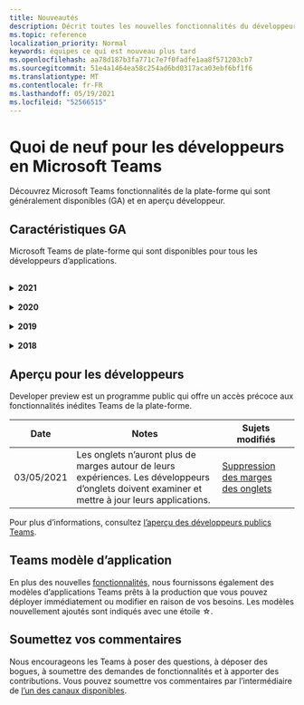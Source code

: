```yaml
---
title: Nouveautés
description: Décrit toutes les nouvelles fonctionnalités du développeur dans Microsoft Teams
ms.topic: reference
localization_priority: Normal
keywords: équipes ce qui est nouveau plus tard
ms.openlocfilehash: aa78d187b3fa771c7e7f0fadfe1aa8f571203cb7
ms.sourcegitcommit: 51e4a1464ea58c254ad6bd0317aca03ebf6bf1f6
ms.translationtype: MT
ms.contentlocale: fr-FR
ms.lasthandoff: 05/19/2021
ms.locfileid: "52566515"
---
```

# <a name="whats-new-for-developers-in-microsoft-teams"></a>Quoi de neuf pour les développeurs en Microsoft Teams

Découvrez Microsoft Teams fonctionnalités de la plate-forme qui sont généralement disponibles (GA) et en aperçu développeur.

## <a name="ga-features"></a>Caractéristiques GA

Microsoft Teams de plate-forme qui sont disponibles pour tous les développeurs d’applications.

<br>

<details>

<summary><b>2021</b></summary>

| **Date** | **Notes** | **Sujets modifiés** |
| -------- | --------- | ------------------ |
|05/13/2021|Ajout d’informations sur mConnect et Skooler.|[Système de gestion de l’apprentissage Moodle](resources/moodle-overview.md)
|05/10/2021| Manifeste v1.10 est libéré.|[Schéma du manifeste](resources/schema/manifest-schema.md) |
|05/10/2021| Fonctionnalité de personnalisation de l’application.| [Conception de votre application Microsoft Teams’argent](~/concepts/design/design-teams-app-overview.md#app-customization) |
|05/07/2021| Liens profonds pour les appels audio et vidéo dans le chat. |[Liens profonds](concepts/build-and-test/deep-links.md#deep-linking-to-an-audio-or-audio-video-call) |
|04/30/2021|Nouvelles indications sur la façon de publier des applications dans Teams magasin.|[Publiez votre application sur le magasin Teams, les](concepts/deploy-and-publish/appsource/publish.md) [lignes directrices Teams validation des magasins](concepts/deploy-and-publish/appsource/prepare/teams-store-validation-guidelines.md) |
|04/29/2021 | Nouveau : Actions universelles pour cartes adaptatives. | [Actions universelles pour les cartes adaptatives](task-modules-and-cards/cards/universal-actions-for-adaptive-cards/overview.md) |
|03/18/2021|Avis: Mise à jour de la version 4.10 ou au-dessus du Cadre Bot SDK, comme nous l’avons commencé avec le processus de dévadation `TeamsInfo.getMembers` pour et `TeamsInfo.GetMembersAsync` . | [Modifications de l’API du bot pour les membres de l’équipe/de la conversation](resources/team-chat-member-api-changes.md) |
|03/05/2021|Remarque : Les onglets n’auront plus de marges autour de leurs expériences. Les développeurs d’onglets doivent examiner et mettre à jour leurs applications. | [Suppression des marges des onglets](resources/removing-tab-margins.md) |
|03/05/2021|La portée d’installation par défaut et la capacité du groupe sont en aperçu des développeurs.| [Portée d’installation par défaut et capacité de groupe](concepts/deploy-and-publish/add-default-install-scope.md) |
|03/05/2021|Réorganisez les onglets d’applications personnels.|[Réorganiser l’onglet chat dans les applications personnelles](tabs/how-to/create-tab-pages/content-page.md#reorder-static-personal-tabs)|
|03/04/2021|Masquage d’informations dans les cartes adaptatives.| [Masquage d’informations dans les cartes adaptatives](task-modules-and-cards/cards/cards-format.md#information-masking-in-adaptive-cards) |
|02/19/2021|Ajout de fonctionnalités de localisation. <br/> Les informations sur les fonctionnalités de localisation sont ajoutées dans la vue d’ensemble des capacités de l’appareil, les autorisations des périphériques natifs, l’intégration des capacités multimédias et les fichiers de capacités de scanner QR ou code à barres.|[Vue](concepts/device-capabilities/device-capabilities-overview.md) [d’ensemble , Demande d’autorisations d’appareil](concepts/device-capabilities/native-device-permissions.md), [Intégrer les capacités multimédias](concepts/device-capabilities/mobile-camera-image-permissions.md), [Intégrer QR ou la capacité de scanner de code à barres](concepts/device-capabilities/qr-barcode-scanner-capability.md), Intégrer les [capacités de localisation](concepts/device-capabilities/location-capability.md) |
|02/18/2021|Ajout d’une capacité de scanner QR ou code à barres. <br/> Les informations sur les capacités des scanners QR ou code à barres sont ajoutées dans la vue d’ensemble des capacités de l’appareil, les autorisations des périphériques natifs et intègrent les fichiers de fonctionnalités multimédias.|[Vue](concepts/device-capabilities/device-capabilities-overview.md) [d’ensemble , Demande d’autorisations d’appareil](concepts/device-capabilities/native-device-permissions.md), [Intégrer les capacités multimédias](concepts/device-capabilities/mobile-camera-image-permissions.md), [Intégrer QR ou la capacité de scanner de code à barres](concepts/device-capabilities/qr-barcode-scanner-capability.md) |
|02/09/2021|Ajout d’une vue d’ensemble des capacités de l’appareil. <br/> Les informations sur les capacités de microphone sont ajoutées dans les autorisations de périphériques natifs et intègrent les fichiers de fonctionnalités multimédias.|[Vue](concepts/device-capabilities/device-capabilities-overview.md) [d’ensemble , Demande d’autorisations d’appareil](concepts/device-capabilities/native-device-permissions.md) [, Intégrer les capacités multimédias](concepts/device-capabilities/mobile-camera-image-permissions.md)|

<br>

</details>

<br>

<details>
  
<summary><b>2020</b></summary>

| **Date** | **Notes** | **Sujets modifiés** |
| -------- | --------- | ------------------ |
|11/30/2020|Intégration de la plate-forme d’Teams Shared Computer Toolkit et Visual Studio Code pour les onglets.|[Authentification unique avec Teams Shared Computer Toolkit et Visual Studio Code pour onglets](toolkit/visual-studio-code-tab-sso.md)|
|11/16/2020|Teams manifeste de l’application mis à jour à la version 1.8.|[Référence: Schéma manifeste pour les Microsoft Teams](resources/schema/manifest-schema.md)|
|11/10/2020|Teams de conception de bot.|[Lignes directrices de conception bot](bots/design/bots.md)|
|09/30/2020|L’envoi et la réception de fichiers à des bots sur des appareils mobiles sont désormais pris en charge.|[Envoyez et recevez des fichiers via votre bot](resources/bot-v3/bots-files.md)|
|09/22/2020|De nouvelles informations pour commencer avec Teams développement.|[Créez votre première vue d’Teams’application](build-your-first-app/build-first-app-overview.md)|
|09/18/2020|Prise en charge des applications Teams en réunion (Release Preview).|[Créez des applications pour Teams réunions et](apps-in-teams-meetings/create-apps-for-teams-meetings.md) applications dans Teams [réunions](apps-in-teams-meetings/teams-apps-in-meetings.md)|
|08/19/2020|Importer Teams messages avec Microsoft Graph.|[Importer des messages de plateforme tierces pour les équipes à l’aide de Microsoft Graph](graph-api/import-messages/import-external-messages-to-teams.md)
| 08/12/2020 |Prise en charge des cartes adaptatives dans le webhook entrant déplacé vers GA.|[Envoyer des cartes adaptatives à l'aide d'un webhook entrant](~/webhooks-and-connectors/how-to/connectors-using.md#send-adaptive-cards-using-an-incoming-webhook) |
|08/10/2020|Obtenez commencé à construire Teams applications avec le Visual Studio Shared Computer Toolkit.|[Créez des applications avec les Microsoft Teams Shared Computer Toolkit et Visual Studio Code](toolkit/visual-studio-overview.md) |
|08/06/2020|Prise en charge de l’authentification Tabs SSO.|[Développer un onglet SSO Microsoft Teams](tabs/how-to/authentication/auth-aad-sso.md#develop-an-sso-microsoft-teams-tab) |
|07/27/2020 | Graph bots et messages proactifs (Aperçu public).|[Activer l’installation proactive de bots et la messagerie proactive Teams avec Microsoft Graph](graph-api/proactive-bots-and-messages/graph-proactive-bots-and-messages.md)|
| 07/22/2020 |Mises à jour des capacités des appareils mobiles.|[Demandez des autorisations d’appareil pour votre onglet Microsoft Teams’ordinateur](concepts/device-capabilities/native-device-permissions.md) |
|07/20/2020|Teams Outil de validation d’applications pour les soumissions AppSource.|[Teams Outil de validation d’applications](concepts/deploy-and-publish/appsource/prepare/submission-checklist.md)
|07/15/2020|Créez un assistant virtuel pour Teams.|[Assistant virtuel pour Microsoft Teams](samples/virtual-assistant.md)|
|07/14/2020|Surfaçage d’une documentation d’indicateur de chargement natif.|[Affichage d’un indicateur de chargement natif](tabs/how-to/create-tab-pages/content-page.md#show-a-native-loading-indicator)
|07/01/2020|Obtenez commencé à construire Teams applications avec le Visual Studio Code Shared Computer Toolkit.|[Créez des applications avec les Microsoft Teams Shared Computer Toolkit et Visual Studio Code](toolkit/visual-studio-code-overview.md) |
|07/01/2020|Simple inscription pour les onglets GA pour les clients Teams web et de bureau.|[Single Sign-On (SSO)](tabs/how-to/authentication/auth-aad-sso.md)|
|06/05/2020| Schéma manifeste mis à jour à la version 1.7.| [Référence: Schéma manifeste pour les Microsoft Teams](resources/schema/manifest-schema.md)|
|05/18/2020|Intégrer Power Virtual Agents avec Teams.|[Intégrer un chatbot Power Virtual Agents avec Microsoft Teams](bots/how-to/add-power-virtual-agents-bot-to-teams.md)|
|04/01/2020|Intégrer les systèmes WFM au connecteur Shifts pour Teams.|[Microsoft Teams Déplace les connecteurs WFM](samples/shifts-wfm-connectors.md)
| 03/24/2020 | Ajout d’une prise en charge de la récupération d’un seul membre d’une conversation et soutien supplémentaire pour la récupération des membres biqués. | [Obtenir un contexte Teams pour votre bot](~/bots/how-to/get-teams-context.md) |

<br>

</details>

<br>

<details>
  
<summary><b>2019</b></summary>

| **Date** | **Notes** | **Sujets modifiés** |
| -------- | --------- | ------------------ |
| 12/26/2019 | Le `replyToId` paramètre des charges utiles envoyées à un bot n’est plus crypté, ce qui vous permet d’utiliser cette valeur pour construire des liens profonds vers ces messages. Les charges utiles des messages incluent les valeurs chiffrées dans le paramètre `legacy.replyToId` .  |
| 11/05/2019 | Une seule inscription à l’aide Teams JavaScript SDK. | [Authentification unique](tabs/how-to/authentication/auth-aad-sso.md) |
| 10/31/2019 | Bots conversationnels et documentation d’extension de messagerie mis à jour pour refléter le 4.6 Bot Framework SDK. La documentation pour le v3 SDK est disponible dans la section Ressources. | Toute la documentation d’extension de bot et de messagerie. |
| 10/31/2019 | Nouvelle structure de documentation et refactorisation majeure des articles. S’il vous plaît signaler tous les liens morts ou 404 en créant un GitHub problème. | Tous! |
| 09/13/2019 | Le bot de demande est installé à partir de l’extension de messagerie basée sur l’action. | [Lancer des actions avec des extensions de messagerie](resources/messaging-extension-v3/create-extensions.md#request-to-install-your-conversational-bot)
| 08/28/2019 | Prise en charge des canaux privés dans les onglets et connecteurs. | [Obtenir un contexte Teams pour votre onglet](tabs/how-to/access-teams-context.md#retrieving-context-in-private-channels) |
| 06/20/2019 | Partagez un site Web externe, à partir d’un site Web externe, dans Teams chaîne. | [Partager à Teams](~/share-to-teams.md) |
| 05/25/2019 | Répondez avec le message bot à partir du module de tâche. | [Répondre avec le message bot à partir du module de tâche](resources/messaging-extension-v3/create-extensions.md#respond-with-an-adaptive-card-message-sent-from-a-bot) |
| 05/25/2019 | Bots dans les chats de groupe. | [Interagir avec un bot dans le chat de groupe ou le canal](~/concepts/bots/bot-conversations/bots-conv-channel.md) |
| 05/20/2019 | Localisation manifeste de l’application. | [Localisation des applications](~/publishing/apps-localization.md) |
| 05/20/2019 | Actions de message. | [Message Actions](resources/messaging-extension-v3/create-extensions.md#action-type-message-extensions) |
| 05/20/2019 | Déploiement du lien (aperçus d’URL personnalisés). | [Déploiement de lien](messaging-extensions/how-to/link-unfurling.md)|
| 05/06/2019 | Programme de certification des applications pour les applications de magasin. | [Certification des demandes](~/concepts/deploy-and-publish/appsource/post-publish/overview.md#complete-microsoft-365-certification) |
| 05/06/2019 | Les modèles d’applications sont maintenant disponibles. | [Modèles d’applications](~/samples/app-templates.md) |
| 04/23/2019 | Les extensions de messagerie basées sur l’action sont maintenant disponibles. | [Extensions de messages basées sur l’action](~/concepts/messaging-extensions/create-extensions.md) |
| 02/18/2019 | Créer des liens profonds vers le chat privé est hors aperçu développeur et disponible. | [Lien profond vers un chat](concepts/build-and-test/deep-links.md#deep-linking-to-a-chat) |
| 01/23/2019 | Surface SKU et licenceType d’informations dans le contexte de l’onglet. | [Contexte de l’onglet](~/concepts/tabs/tabs-context.md) |

<br>

</details>

<br>

<details>

<summary><b>2018</b></summary>

| **Date** | **Notes** | **Sujets modifiés** |
| -------- | --------- | ------------------ |
| 11/12/2018 | Onglets dans le chat de groupe est maintenant disponible dans la version publiée de Teams, et a été déplacé hors de l’aperçu développeur. Dans le cadre de ce travail, la section onglets a été retravaillée pour plus de clarté.| [Onglets configurables](~/concepts/tabs/tabs-configurable.md) |
| 11/11/2018 | Pour démarrer pour Node JS et pour .NET/C# a été mis à jour pour utiliser App Studio en Teams, et une nouvelle section a été ajoutée sur l’hébergement de nœuds basés sur les applications Teams dans Azure. | [Démarrer sur la plate-forme Microsoft Teams avec C#/.NET et App Studio](~/get-started/get-started-dotnet-app-studio.md), [Démarrer sur la plate-forme Microsoft Teams avec Node JS et App Studio](~/get-started/get-started-nodejs-app-studio.md), [Hébergez votre application Node Teams dans Azure](~/get-started/get-started-nodejs-in-azure.md)|
| 11/09/2018 | Vous pouvez maintenant créer des liens profonds vers des chats privés entre les utilisateurs. | [Lien profond vers un chat](concepts/build-and-test/deep-links.md#deep-linking-to-a-chat) |
| 11/08/2018 | SharePoint Framework 1.7 a expédié et avec elle une nouvelle fonctionnalité pour utiliser Microsoft Teams onglet comme une SharePoint Framework web. | [Onglets dans SharePoint](~/concepts/tabs/tabs-in-sharepoint.md) |
| 11/05/2018 | La fonction **module de** tâche a été publiée. Un module de tâches vous permet de créer des expériences de popup modales dans votre application Teams, à partir de bots et d’onglets. À l’intérieur du popup, vous pouvez exécuter votre propre code HTML/JavaScript personnalisé, afficher `<iframe>` un widget basé sur un YouTube ou une vidéo Microsoft Stream, ou afficher une carte [adaptative.](/adaptive-cards/) | [Aperçu du module de tâche,](~/concepts/task-modules/task-modules-overview.md) [module de tâche dans les onglets,](~/concepts/task-modules/task-modules-tabs.md)module de tâche dans les  [bots](~/concepts/task-modules/task-modules-bots.md) |
| 10/05/2018 | Le formatage des informations pour les cartes a été mis à jour et testé dans les clients de bureau, iOS et Android pour Teams. | [Cartes](~/concepts/cards/cards.md), [Formatage de cartes](~/concepts/cards/cards-format.md) |
| 09/24/2018 | Les appels et les réunions en ligne des API pour Microsoft Graph ont été publiés en version bêta, et les applications Teams peuvent désormais interagir avec les utilisateurs de manière riche à l’aide de la voix et de la vidéo. | [Appels et réunions en ligne bots](~/concepts/calls-and-meetings/registering-calling-bot.md), [concepts multimédias en temps réel](~/concepts/calls-and-meetings/real-time-media-concepts.md), Enregistrement [d’un bot d’appel](~/concepts/calls-and-meetings/registering-calling-bot.md), [Débogage](~/concepts/calls-and-meetings/debugging-local-testing-calling-meeting-bots.md)et tests locaux , [Médias hébergés par l’application](~/concepts/calls-and-meetings/requirements-considerations-application-hosted-media-bots.md), [Traitement des notifications d’appels entrants](~/concepts/calls-and-meetings/call-notifications.md) |
| 09/11/2018 | Les pages de configuration des onglets sont maintenant beaucoup plus grandes. | [Conception d’onglets](tabs/design/tabs.md) |
| 08/15/2018 | Les cartes adaptatives sont désormais prises en charge Teams.|[Actions de carte adaptative en Teams](task-modules-and-cards/cards/cards-reference.md#adaptive-card) |
| 08/10/2018 | Support client pour DevTools.| [DevTools pour le client Microsoft Teams bureau](~/resources/dev-preview/developer-preview-tools.md)|
| 08/08/2018 | Les extensions de messagerie prend désormais en charge plusieurs commandes. Cette fonctionnalité a été dans Developer Preview, et est maintenant publié à tous les utilisateurs.| [composerExtensions.commands](~/resources/schema/manifest-schema.md#composeextensionscommands)|
| 08/07/2018 | La configuration en ligne est désormais prise en charge dans connecteurs. La documentation connecteurs a également été révisée et élargie pour plus de clarté.| [Connecteurs](~/concepts/connectors/connectors.md)|
| 08/06/2018 | Votre bot peut maintenant envoyer et recevoir des fichiers.| [Envoyez et recevez des fichiers via votre bot](~/bots/how-to/bots-filesv4.md)|
| 07/23/2018 | Des informations sur la recertification des applications ont été ajoutées à la section Publication. |[Autorisations manifestes](resources/schema/manifest-schema.md#permissions)|
| 07/16/2018 | Plus d’espace a été alloué à la page de configuration de l’onglet. | [La page de configuration de l’onglet est significativement plus grande](tabs/design/tabs.md)|
| 07/12/2018 | Informations sur l’accès des clients. | [Accès invité dans Microsoft Teams](/microsoftteams/guest-access#guest-access-overview)|
| 06/07/2018 | Des informations pour le Microsoft Teams’application locataire ont été ajoutées. | [Publiez votre Microsoft Teams appe](~/publishing/apps-publish.md)|
| 05/29/2018 | Les cartes adaptatives sont prises en charge Teams. | [Actions de carte adaptative en Teams](task-modules-and-cards/cards/cards-reference.md) |
| 04/17/2018 | replyToID a été ajouté à la charge utile pour les `Invoke` actions et `MessageBack` les cartes. Ceci est particulièrement utile si vous avez besoin de mettre à jour le message d’où vient l’action de la carte. | [Actions de carte](~/concepts/cards/cards-actions.md)|
| 04/12/2018 | Ajout de ce sujet pour suivre les modifications apportées à l’interface Teams programmation et à cet ensemble de documentation. | [Nouveautés](~/whats-new.md)|
| 04/10/2018 | Modification des URL d’authentification pour utiliser systématiquement l’iD du locataire dans le chemin. | [Flux d’authentification pour onglets](~/concepts/authentication/auth-flow-tab.md), [authentification de l’onglet AAD](~/concepts/authentication/auth-tab-AAD.md)|
| 04/06/2018 | Ajout de lignes directrices de conception pour l’utilisation de la boîte de commande. |[Boîte de commande](~/resources/design/framework/command-box.md)|
| 04/02/2018 | Utilisation de bots pour envoyer des notifications pour votre application. |[Bots avec notification seulement](~/concepts/bots/bots-notification-only.md)|
| 03/27/2018 | Documentation élargie pour la messagerie proactive. |[Démarrer une conversation](./concepts/bots/bot-conversations/bots-conv-proactive.md)|
| 03/15/2018 | Documentation refactorisé pour cartes. |[Cartes,](~/concepts/cards/cards.md) [Actions de carte,](~/concepts/cards/cards-actions.md) [Formatage de carte,](~/concepts/cards/cards-format.md) [Référence de carte](~/concepts/cards/cards-reference.md)|
| 03/03/2018 | Ajout de documentation pour Teams App Studio. |[Développez rapidement des applications avec Teams App Studio](~/get-started/get-started-app-studio.md), en utilisant la bibliothèque de contrôle dans App [Studio](~/get-started/app-studio-component-library.md)|
| 02/27/2018 | Ajout d’un code d’exemple pour démontrer la méthode AsTeamsChannelAccounts(). |[Obtenir un contexte pour votre bot](~/concepts/bots/bots-context.md)|
| 02/05/2018 | Ajout de sujets pour commencer à utiliser C#. |[Prise en main de la plateforme Microsoft Teams avec C#/.NET](./get-started/get-started-dotnet-app-studio.md)|

<br>

</details>

## <a name="developer-preview"></a>Aperçu pour les développeurs

Developer preview est un programme public qui offre un accès précoce aux fonctionnalités inédites Teams de la plate-forme.  

| **Date** | **Notes** | **Sujets modifiés** |
| -------- | --------- | ------------------ |
|03/05/2021| Les onglets n’auront plus de marges autour de leurs expériences. Les développeurs d’onglets doivent examiner et mettre à jour leurs applications. | [Suppression des marges des onglets](resources/removing-tab-margins.md) |

Pour plus d’informations, consultez [l’aperçu des développeurs publics Teams](~/resources/dev-preview/developer-preview-intro.md).

## <a name="teams-app-template-catalog"></a>Teams modèle d’application

En plus des nouvelles [fonctionnalités,](samples/app-templates.md) nous fournissons également des modèles d’applications Teams prêts à la production que vous pouvez déployer immédiatement ou modifier en raison de vos besoins. Les modèles nouvellement ajoutés sont indiqués avec une étoile ☆.

## <a name="submit-your-feedback"></a>Soumettez vos commentaires

Nous encourageons les Teams à poser des questions, à déposer des bogues, à soumettre des demandes de fonctionnalités et à apporter des contributions. Vous pouvez soumettre vos commentaires par l’intermédiaire de [l’un des canaux disponibles](feedback.md).
